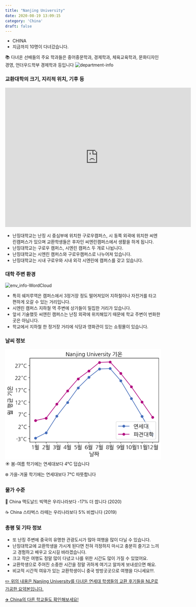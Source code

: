 ```yaml
---
title: "Nanjing University"
date: 2020-08-19 13:09:15
category: 'China'
draft: false
---
```



* CHINA
* 지금까지 10명이 다녀갔습니다. 

📚 다녀온 선배들의 주요 학과들은 중어중문학과, 경제학과, 체육교육학과, 문화디자인경영, 언더우드학부 경제학과 등입니다
![department-info](../plots/CN000007.png)
### 교환대학의 크기, 지리적 위치, 기후 등
<iframe
width="600"
height="450"
frameborder="0" style="border:0"
src="https://www.google.com/maps/embed/v1/place?key=AIzaSyC9e1AME-pVmWC4hBpFdu5S4dKzyepa3HQ&q=Nanjing+University&center=32.0568391,118.7789602&zoom=14" allowfullscreen>
</iframe>

* 난징대학교는 난징 시 중심부에 위치한 구로우캠퍼스, 시 동쪽 외곽에 위치한 씨엔린캠퍼스가 있으며 교환학생들은 후자인 씨엔린캠퍼스에서 생활을 하게 됩니다.
* 난징대학교는 구로우 캠퍼스, 시엔린 캠퍼스 두 개로 나뉩니다.
* 난징대학교는 시엔린 캠퍼스와 구로우캠퍼스로 나누어져 있습니다.
* 난징대학교는 시내 구로우와 시내 외각 시엔린에 캠퍼스를 갖고 있습니다.


### 대학 주변 환경

![env_info-WordCloud](../univ_wordclouds_okt/env_info/CN000007_env_info_okt.png)

* 특히 쉐저루역은 캠퍼스에서 3정거장 정도 떨어져있어 지하철이나 자전거를 타고 편하게 오갈 수 있는 거리입니다.
* 시엔린 캠퍼스 지하철 역 주변에 상가들이 밀집한 거리가 있습니다.
* 앞서 기술했듯 씨엔린 캠퍼스는 난징 외곽에 위치해있기 때문에 학교 주변이 번화한 곳은 아닙니다.
* 학교에서 지하철 한 정거장 거리에 식당과 영화관이 있는 쇼핑몰이 있습니다.


### 날씨 정보 
 ![temparature_CN000007](../plots/weather/CN000007.png)
☀️ 봄-여름 학기에는 연세대보다 4°C 덥습니다

❄️ 가을-겨울 학기에는 연세대보다 7°C 따뜻합니다
### 물가 수준 
🍔 China 맥도날드 빅맥은 우리나라보다 -17% 더 쌉니다 (2020)

☕️ China 스타벅스 라떼는 우리나라보다 5% 비쌉니다 (2019)

### 총평 및 기타 정보
* 또 난징 주변에 중국의 유명한 관광도시가 많아 여행을 많이 다닐 수 있습니다.
* 난징대학교에 교환학생을 가시게 된다면 전혀 걱정하지 마시고 충분히 즐기고 느끼고 경험하고 배우고 오시길 바라겠습니다.
* 크고 작은 여행도 정말 많이 다녔고 나를 위한 시간도 많이 가질 수 있었어요.
* 교환학생으로 주어진 소중한 시간을 정말 귀하게 여기고 알차게 보내셨으면 해요.
* 비교적 시간적 여유가 있는 교환학생이니 중국 방방곳곳으로 여행을 다니세요!!!.


[✏️ 위의 내용은 Nanjing University를 다녀온 연세대 학생들의 교환 후기들을 NLP로 가공한 요약본입니다.](http://oia.yonsei.ac.kr/partner/expReport.asp?ucode=CN000007&bgbn=A)

[✈️ China의 다른 학교들도 확인해보세요!](https://yonsei-exchange.netlify.app/?category=China)
